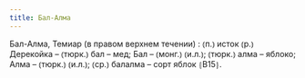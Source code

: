 ```yaml
---
title: Бал-Алма
---
```


Бал-Алма, Темиар (в правом верхнем течении)
: ⦅п.⦆ исток ⦅р.⦆ Дерекойка – ⦅тюрк.⦆ бал – мед; Бал – ⦅монг.⦆ ⦅и.л.⦆; ⦅тюрк.⦆ алма – яблоко; Алма – ⦅тюрк.⦆ ⦅и.л.⦆; ⦅ср.⦆ балалма – сорт яблок ⦃В15⦄.

